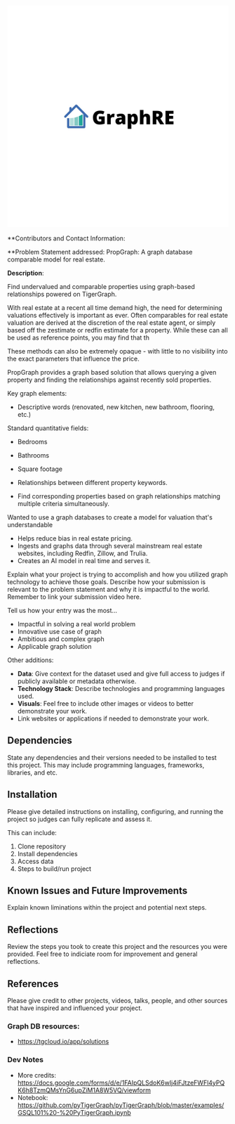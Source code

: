 <p align='center'>
    <img src="./img/logo.png" width=600/>
</p>

\*\*Contributors and Contact Information:

\*\*Problem Statement addressed:
PropGraph: A graph database comparable model for real estate.

<!--
PropGraph: A property graph database.
 -->

**Description**:

Find undervalued and comparable properties using graph-based relationships powered on TigerGraph.

With real estate at a recent all time demand high, the need for determining valuations effectively is important as ever. Often comparables for real estate valuation are derived at the discretion of the real estate agent, or simply based off the zestimate or redfin estimate for a property. While these can all be used as reference points, you may find that th

These methods can also be extremely opaque - with little to no visibility into the exact parameters that influence the price.

PropGraph provides a graph based solution that allows querying a given property and finding the relationships against recently sold properties.

Key graph elements:

- Descriptive words (renovated, new kitchen, new bathroom, flooring, etc.)

Standard quantitative fields:

- Bedrooms
- Bathrooms
- Square footage

- Relationships between different property keywords.
- Find corresponding properties based on graph relationships matching multiple criteria simultaneously.

Wanted to use a graph databases to create a model for valuation that's understandable

- Helps reduce bias in real estate pricing.
- Ingests and graphs data through several mainstream real estate websites, including Redfin, Zillow, and Trulia.
- Creates an AI model in real time and serves it.

Explain what your project is trying to accomplish and how you utilized graph technology to achieve those goals.
Describe how your submission is relevant to the problem statement and why it is impactful to the world. Remember to link your submission video here.

Tell us how your entry was the most...

- Impactful in solving a real world problem
- Innovative use case of graph
- Ambitious and complex graph
- Applicable graph solution

Other additions:

- **Data**: Give context for the dataset used and give full access to judges if publicly available or metadata otherwise.
- **Technology Stack**: Describe technologies and programming languages used.
- **Visuals**: Feel free to include other images or videos to better demonstrate your work.
- Link websites or applications if needed to demonstrate your work.

## Dependencies

State any dependencies and their versions needed to be installed to test this project. This may include programming languages, frameworks, libraries, and etc.

## Installation

Please give detailed instructions on installing, configuring, and running the project so judges can fully replicate and assess it.

This can include:

1. Clone repository
2. Install dependencies
3. Access data
4. Steps to build/run project

## Known Issues and Future Improvements

Explain known liminations within the project and potential next steps.

## Reflections

Review the steps you took to create this project and the resources you were provided. Feel free to indiciate room for improvement and general reflections.

## References

Please give credit to other projects, videos, talks, people, and other sources that have inspired and influenced your project.

### Graph DB resources:

- https://tgcloud.io/app/solutions

### Dev Notes

- More credits: https://docs.google.com/forms/d/e/1FAIpQLSdoK6wIj4iFJtzeFWFl4yPQK6h8TzmQMsYnG6upZiM1A8W5VQ/viewform
- Notebook: https://github.com/pyTigerGraph/pyTigerGraph/blob/master/examples/GSQL101%20-%20PyTigerGraph.ipynb
